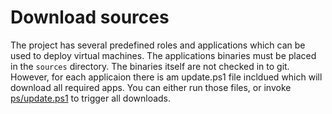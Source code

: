 # Download sources

The project has several predefined roles and applications which can be used to deploy virtual machines.
The applications binaries must be placed in the ```sources``` directory. The binaries itself are not checked in to git. However, for each applicaion there is am update.ps1 file incldued which will download all required apps. You can either run those files, or invoke [ps/update.ps1](../ps/updateWorkbench.ps1) to trigger all downloads.